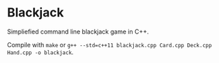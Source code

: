 # Blackjack
Simpliefied command line blackjack game in C++.

Compile with `make` or `g++ --std=c++11 blackjack.cpp Card.cpp Deck.cpp Hand.cpp -o blackjack`.
